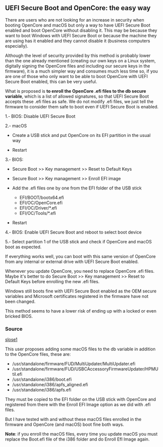 ## UEFI Secure Boot and OpenCore: the easy way

There are users who are not looking for an increase in security when booting OpenCore and macOS but only a way to have UEFI Secure Boot enabled and boot OpenCore without disabling it. This may be because they want to boot Windows with UEFI Secure Boot or because the machine they are using has it enabled and they cannot disable it (business computers especially). 

Although the level of security provided by this method is probably lower than the one already mentioned (creating our own keys on a Linux system, digitally signing the OpenCore files and including our secure keys in the firmware), it is a much simpler way and consumes much less time so, if you are one of those who only want to be able to boot OpenCore with UEFI Secure Boot enabled, this can be very useful. 

What is proposed is **to enroll the OpenCore .efi files to the db secure variable**, which is a list of allowed signatures, so that UEFI Secure Boot accepts these .efi files as safe. We do not modify .efi files, we just tell the firmware to consider them safe to boot even if UEFI Secure Boot is enabled. 

1.- BIOS: Disable UEFI Secure Boot

2.- macOS

- Create a USB stick and put OpenCore on its EFI partition in the usual way

- Restart

3.- BIOS:

- Secure Boot >> Key management >> Reset to Default Keys

- Secure Boot >> Key management >> Enroll EFI image

- Add the .efi files one by one from the EFI folder of the USB stick
	- EFI/BOOT/bootx64.efi
	- EFI/OC/OpenCore.efi
	- EFI/OC/Driver/*.efi
	- EFI/OC/Tools/*.efi
- Restart

4.- BIOS: Enable UEFI Secure Boot and reboot to select boot device
 

5.- Select partition 1 of the USB stick and check if OpenCore and macOS boot as expected.

If everything works well, you can boot with this same version of OpenCore from any internal or external drive with UEFI Secure Boot enabled.

Whenever you update OpenCore, you need to replace OpenCore .efi files. Maybe it's better to do Secure Boot >> Key management >> Reset to Default Keys before enrolling the new .efi files.

Windows still boots fine with UEFI Secure Boot enabled as the OEM secure variables and Microsoft certificates registered in the firmware have not been changed.

This method seems to have a lower risk of ending up with a locked or even bricked BIOS.

### Source

[slose1](https://github.com/slose1/B460M-aorus-elite-Opencore)

This user proposes adding some macOS files to the db variable in addition to the OpenCore files, these are:

- /usr/standalone/firmware/FUD/MultiUpdater/MultiUpdater.efi
- /usr/standalone/firmware/FUD/USBCAccessoryFirmwareUpdater/HPMUtil.efi
- /usr/standalone/i386/boot.efi
- /usr/standalone/i386/apfs_aligned.efi
- /usr/standalone/i386/apfs.efi

They must be copied to the EFI folder on the USB stick with OpenCore and registered from there with the Enroll EFI Image option as we did with .efi files.

But I have tested with and without these macOS files enrolled in the firmware and OpenCore (and macOS) boot fine both ways.

**Note**: if you enroll the macOS files, every time you update macOS you must replace the Boot.efi file of the i386 folder and do Enroll EfI Image again.

